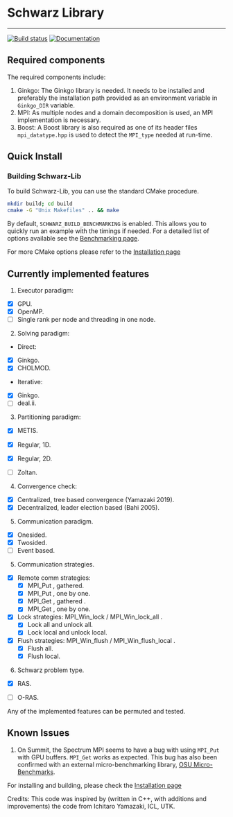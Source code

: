 # Schwarz Library
-------------------

[![Build status](https://github.com/pratikvn/schwarz-lib/workflows/Build/badge.svg)](https://github.com/pratikvn/schwarz-lib/actions?query=workflow%3ABuild-status)
[![Documentation](https://github.com/pratikvn/schwarz-lib/workflows/Build-doc/badge.svg?branch=develop)](https://pratikvn.github.io/schwarz-lib/doc/develop/index.html)


## Required components

The required components include:
1. Ginkgo: The Ginkgo library is needed. It needs to be installed and preferably the installation path
   provided as an environment variable in `Ginkgo_DIR` variable.
2. MPI: As multiple nodes and a domain decomposition is used, an MPI implementation is necessary.
3. Boost: A Boost library is also required as one of its header files `mpi_datatype.hpp` is used to 
   detect the `MPI_type` needed at run-time.

## Quick Install

### Building Schwarz-Lib 

To build Schwarz-Lib, you can use the standard CMake procedure. 

```sh
mkdir build; cd build
cmake -G "Unix Makefiles" .. && make
```

By default, `SCHWARZ_BUILD_BENCHMARKING` is enabled. This allows you to quickly run an example with the timings if needed. For a detailed list of options available see the [Benchmarking page](./BENCHMARKING.md).

For more CMake options please refer to the [Installation page](./INSTALL.md)



## Currently implemented features

1. Executor paradigm:
+ [x] GPU.
+ [x] OpenMP.
+ [ ] Single rank per node and threading in one node.

2. Solving paradigm:
  * Direct:
  + [x] Ginkgo.
  + [x] CHOLMOD.
  * Iterative:
  + [x] Ginkgo.
  + [ ] deal.ii.

3. Partitioning paradigm:
+ [x] METIS.
+ [x] Regular, 1D.
+ [x] Regular, 2D.
+ [ ] Zoltan.


4. Convergence check:
+ [x] Centralized, tree based convergence (Yamazaki 2019).
+ [x] Decentralized, leader election based (Bahi 2005).

5. Communication paradigm.
+ [x] Onesided.
+ [x] Twosided.
+ [ ] Event based.

5. Communication strategies.
+ [x] Remote comm strategies: 
    + [x] MPI_Put , gathered.
    + [x] MPI_Put , one by one.
    + [x] MPI_Get , gathered .
    + [x] MPI_Get , one by one.
+ [x] Lock strategies: MPI_Win_lock / MPI_Win_lock_all .
    + [x] Lock all and unlock all.
    + [x] Lock local and unlock local.
+ [x] Flush strategies: MPI_Win_flush / MPI_Win_flush_local .
    + [x] Flush all.
    + [x] Flush local.

6. Schwarz problem type.
+ [x] RAS.
+ [ ] O-RAS.


Any of the implemented features can be permuted and tested.

## Known Issues

1. On Summit, the Spectrum MPI seems to have a bug with using `MPI_Put` with GPU buffers. `MPI_Get` works as expected. This bug has also been confirmed with an external micro-benchmarking library, [OSU Micro-Benchmarks](https://github.com/pratikvn/osu-bench-personal-fork).


For installing and building, please check the [Installation page](./INSTALL.md)


Credits: This code was inspired by (written in C++, with additions and improvements) the code from Ichitaro Yamazaki, ICL, UTK.
